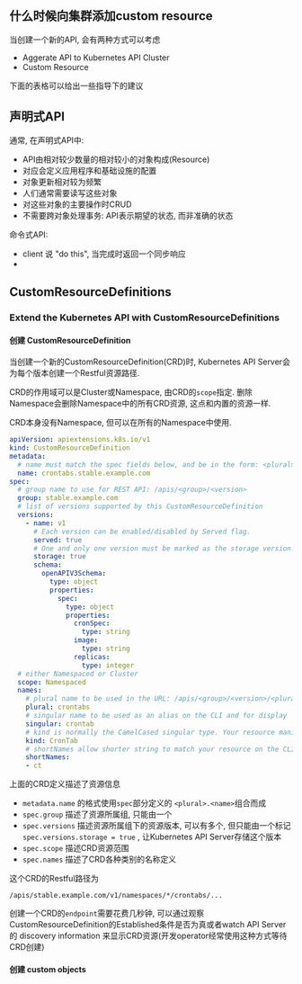 ## 什么时候向集群添加custom resource

当创建一个新的API,  会有两种方式可以考虑

- Aggerate API to Kubernetes API Cluster
- Custom Resource

下面的表格可以给出一些指导下的建议

## 声明式API

通常, 在声明式API中:

- API由相对较少数量的相对较小的对象构成(Resource)
- 对应会定义应用程序和基础设施的配置
- 对象更新相对较为频繁
- 人们通常需要读写这些对象
- 对这些对象的主要操作时CRUD
- 不需要跨对象处理事务: API表示期望的状态, 而非准确的状态

命令式API:

- client 说 "do this", 当完成时返回一个同步响应
- 

## CustomResourceDefinitions

### Extend the Kubernetes API with CustomResourceDefinitions

#### 创建 CustomResourceDefinition

当创建一个新的CustomResourceDefinition(CRD)时, Kubernetes API Server会为每个版本创建一个Restful资源路径.

CRD的作用域可以是Cluster或Namespace, 由CRD的`scope`指定. 删除Namespace会删除Namespace中的所有CRD资源, 这点和内置的资源一样.

CRD本身没有Namespace, 但可以在所有的Namespace中使用.

```yaml
apiVersion: apiextensions.k8s.io/v1
kind: CustomResourceDefinition
metadata:
  # name must match the spec fields below, and be in the form: <plural>.<group>
  name: crontabs.stable.example.com
spec:
  # group name to use for REST API: /apis/<group>/<version>
  group: stable.example.com
  # list of versions supported by this CustomResourceDefinition
  versions:
    - name: v1
      # Each version can be enabled/disabled by Served flag.
      served: true
      # One and only one version must be marked as the storage version.
      storage: true
      schema:
        openAPIV3Schema:
          type: object
          properties:
            spec:
              type: object
              properties:
                cronSpec:
                  type: string
                image:
                  type: string
                replicas:
                  type: integer
  # either Namespaced or Cluster
  scope: Namespaced
  names:
    # plural name to be used in the URL: /apis/<group>/<version>/<plural>
    plural: crontabs
    # singular name to be used as an alias on the CLI and for display
    singular: crontab
    # kind is normally the CamelCased singular type. Your resource manifests use this.
    kind: CronTab
    # shortNames allow shorter string to match your resource on the CLI
    shortNames:
    - ct
```

上面的CRD定义描述了资源信息

- `metadata.name` 的格式使用`spec`部分定义的 `<plural>.<name>`组合而成
- `spec.group` 描述了资源所属组, 只能由一个
- `spec.versions` 描述资源所属组下的资源版本, 可以有多个, 但只能由一个标记 `spec.versions.storage = true` , 让Kubernetes API Server存储这个版本 
- `spec.scope` 描述CRD资源范围
- `spec.names` 描述了CRD各种类别的名称定义

 这个CRD的Restful路径为

```http
/apis/stable.example.com/v1/namespaces/*/crontabs/...
```

创建一个CRD的`endpoint`需要花费几秒钟, 可以通过观察CustomResourceDefinition的Established条件是否为真或者watch API Server 的 discovery information 来显示CRD资源(开发operator经常使用这种方式等待CRD创建)

#### 创建 custom objects